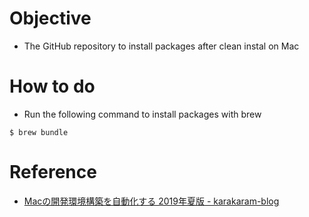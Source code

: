# Objective
- The GitHub repository to install packages after clean instal on Mac

# How to do

- Run the following command to install packages with brew

```shell
$ brew bundle
```

# Reference
- [Macの開発環境構築を自動化する 2019年夏版 - karakaram-blog](https://www.karakaram.com/how-to-automate-your-mac-set-up/)
